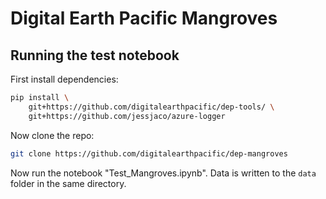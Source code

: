 # Digital Earth Pacific Mangroves

## Running the test notebook

First install dependencies:

```bash
pip install \
    git+https://github.com/digitalearthpacific/dep-tools/ \
    git+https://github.com/jessjaco/azure-logger
```

Now clone the repo:

```bash
git clone https://github.com/digitalearthpacific/dep-mangroves
```

Now run the notebook "Test_Mangroves.ipynb". Data is written to the `data`
folder in the same directory.

